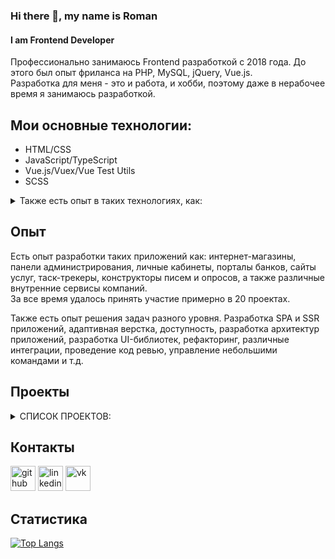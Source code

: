 ### Hi there 👋, my name is Roman
#### I am Frontend Developer
Профессионально занимаюсь Frontend разработкой с 2018 года. До этого был опыт фриланса на PHP, MySQL, jQuery, Vue.js.  
Разработка для меня - это и работа, и хобби, поэтому даже в нерабочее время я занимаюсь разработкой.

## Мои основные технологии:
* HTML/CSS
* JavaScript/TypeScript  
* Vue.js/Vuex/Vue Test Utils
* SCSS

<details>
  <summary>Также есть опыт в таких технологиях, как:</summary>
  
  * React/Redux/Redux saga/Redux thunk
  * Nuxt/Next
  * Express/Koa
  * PostgreSQL/MongoDB
  * Stylus/Less
  * Jest
  * Angular
  * Git
  * npm / Yarn
</details>

## Опыт
Есть опыт разработки таких приложений как: интернет-магазины, панели администрирования, личные кабинеты, порталы банков, сайты услуг, таск-трекеры, конструкторы писем и опросов, а также различные внутренние сервисы компаний.  
За все время удалось принять участие примерно в 20 проектах.

Также есть опыт решения задач разного уровня. Разработка SPA и SSR приложений, адаптивная верстка, доступность, разработка архитектур приложений, разработка UI-библиотек, рефакторинг, различные интеграции, проведение код ревью, управление небольшими командами и т.д.

## Проекты
<details>
  <summary>СПИСОК ПРОЕКТОВ:  </summary>  

Название проекта | Выполненные задачи | Роль | Технологии
-- | -- | -- | -- |
Система таск-трекера | Доработка текущего функционала и разработка нового. Исправление дефектов. | Frontend разработчик | Javascript, React, Redux, Node.js, Express, PostgreSQL, HTML5, CSS3
Мобильный таск-трекер для консьерж-сервиса взаимодействия отелей с гостями | Разработка бекенда для мобильной версии. Разработка PUSH-нотификаций для быстрой доставки информации | Backend разработчик | Node.js, Firebase, TypeScript |
B2B каршеринг сервис | Разработка статистики для дашборда - просчет времени, в котором находились или находятся машины. API финансов (включая модели, миграции) - прием данных от родительского микросервиса, расчет и вывод данных на страницу сервиса, расчет и генерация финансового отчета в XLSX файл. | Fullstack-разработчик, Teamlead | Vue.js, Vuex, Koa.js, Sequelize, PostgreSQL, JavaScript, Node.js, SCSS
Приложение для демонстрации рекламного контента | Разработка архитектуры проекта, оптимизация приложения под pc stick, разработка фронтенда и бекенда. Загрузка файлов из браузера. | Fullstack-разработчик, Teamlead | Vue.js, Vuex, Express, service worker, Node.js, JavaScript, HTML5, SCSS
Стриминговый сервис | Разработка архитектуры проекта, разработка фронтенда и бекенда, реализация управление видео трансляцией, в том числе конфигурация тестового стенда на nginx (rtmp). Автоконвертирование видео в mp4 и нарезка превью на bash. Загрузка файлов из браузера. Реализация email рассылок для уведомления пользователей. | Fullstack - разработчик, Teamlead | Vue.js, Vuex, Node.js, Express, MongoDB, SCSS, JavaScript, HTML5
Платформа для обмена услугами | Разработка личного кабинета пользователя | Frontend разработчик | Vue.js, Vuex, JavaScript, Less
Корпоративное web приложение для HR | Миграция нескольких частей приложения с AngularJS на Angular | Frontend разработчик | TypeScript,  Angular, AngularJS
Система электронного документооборота для осмотра и оценки автомобилей | Разработка архитектуры проекта, реализация АРМ для страхового агента | Frontend разработчик | Vue.js, Vuex, TypeScript, SCSS
Городской информационный портал | Разработка MVP версии | Fullstack разработчик | Node.js, MongoDB, Vue.js, Vuex, Nuxt, Express, SCSS
Многофункциональная платформа автоматизации перевода | Миграция приложения с Knockout.js и React на Vue.js | Frontend разработчик | Vue.js, Vuex, TypeScript, SCSS, knockout
Платформа для тренировки навыков создания безопасного кода | Создание обучающих примеров уязвимых частей кода и верного их написания. | Backend разработчик | Node.js, MongoDB, Express
Корпоративный портал банка | Разработка новых элементов конструктора | Frontend разработчик | JavaScript, React, Redux, Next, Express, stylus, Redux Thunk
Платформа для кредитных операторов | Разработка личного кабинета владельца карты рассрочки | Frontend разработчик | React, Redux, Less, TypeScript, Redux saga
Внутренняя платформа для обучения | Разработка нового функционала, рефакторинг | Frontend разработчик | JavaScript, TypeScript, React, Redux, SCSS, Redux saga, Redux thunk
Интернет-магазин | Разработка нового функционала, исправление дефектов | Frontend разработчик | TypeScript, Vue.js, Vuex, SCSS, SSR
Конструктор опросов | Разработка новых элементов конструктора, рефакторинг | Frontend разработчик | TypeScript, Vue.js, Vuex, SCSS
Конструктор email-рассылок | Разработка новых элементов конструктора, рефакторинг | Frontend разработчик | TypeScript, Vue.js, Vuex, SCSS
Сервис для найма/обучения сотрудников | Pet-проект | Frontend разработчик | JavaScript, Vue.js, Vuex, SCSS, Firebase
</details>

## Контакты
[<img src='https://cdn.jsdelivr.net/npm/simple-icons@3.0.1/icons/github.svg' alt='github' height='40'>](https://github.com/navosh1n)  [<img src='https://cdn.jsdelivr.net/npm/simple-icons@3.0.1/icons/linkedin.svg' alt='linkedin' height='40'>](https://www.linkedin.com/in/https://www.linkedin.com/in/roman-navoshin-68629a188//)  [<img src='https://cdn.jsdelivr.net/npm/simple-icons@3.0.1/icons/vk.svg' alt='vk' height='40'>](https://vk.com/navosh1n)

## Статистика
[![Top Langs](https://github-readme-stats.vercel.app/api/top-langs/?username=navosh1n)](https://github.com/anuraghazra/github-readme-stats)

